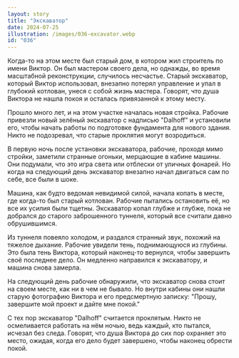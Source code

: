 ```yaml
---
layout: story
title: "Экскаватор"
date: 2024-07-25
illustration: /images/036-excavator.webp
id: "036"
---
```


Когда-то на этом месте был старый дом, в котором жил строитель по имени Виктор. Он был мастером своего дела, но однажды, во время масштабной реконструкции, случилось несчастье. Старый экскаватор, который Виктор использовал, внезапно потерял управление и упал в глубокий котлован, унеся с собой жизнь мастера. Говорят, что душа Виктора не нашла покоя и осталась привязанной к этому месту.

Прошло много лет, и на этом участке началась новая стройка. Рабочие привезли новый зелёный экскаватор с надписью "Dalhoff" и установили его, чтобы начать работы по подготовке фундамента для нового здания. Никто не подозревал, что старые проклятия могут возродиться.

В первую ночь после установки экскаватора, рабочие, проходя мимо стройки, заметили странные огоньки, мерцающие в кабине машины. Они подумали, что это игра света или отблески от уличных фонарей. Но когда на следующий день экскаватор внезапно начал двигаться сам по себе, все были в шоке.

Машина, как будто ведомая невидимой силой, начала копать в месте, где когда-то был старый котлован. Рабочие пытались остановить её, но все их усилия были тщетны. Экскаватор копал глубже и глубже, пока не добрался до старого заброшенного туннеля, который все считали давно обрушившимся.

Из туннеля повеяло холодом, и раздался странный звук, похожий на тяжелое дыхание. Рабочие увидели тень, поднимающуюся из глубины. Это была тень Виктора, который наконец-то вернулся, чтобы завершить своё последнее дело. Он медленно направился к экскаватору, и машина снова замерла.

На следующий день рабочие обнаружили, что экскаватор снова стоит на своем месте, как ни в чем не бывало. Но внутри кабины они нашли старую фотографию Виктора и его предсмертную записку: "Прошу, завершите мой проект и дайте мне покой."

С тех пор экскаватор "Dalhoff" считается проклятым. Никто не осмеливается работать на нём ночью, ведь каждый, кто пытался, исчезал без следа. Говорят, что душа Виктора до сих пор охраняет это место, ожидая, когда его дело будет завершено, чтобы наконец обрести покой.